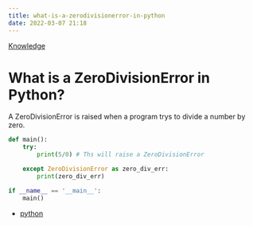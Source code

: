 ```yaml
---
title: what-is-a-zerodivisionerror-in-python
date: 2022-03-07 21:18
---
```


[Knowledge](Knowledge.md)

# What is a ZeroDivisionError in Python?

A ZeroDivisionError is raised when a program trys to divide a number by zero.

```python
def main():
    try:
        print(5/0) # Ths will raise a ZeroDivisionError

    except ZeroDivisionError as zero_div_err:
        print(zero_div_err)

if __name__ == '__main__':
    main()
```

-   [python](python.md)
